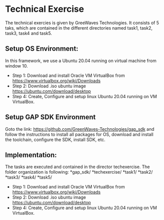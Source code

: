 # Technical Exercise 
The technical exercies is given by GreeWaves Technologies. It consists of 5 taks, which are contained 
in the different directories named task1, task2, task3, task4 and task5.

## Setup OS Environment:
In this framework, we use a Ubuntu 20.04 running on virtual machine from window 10.  
* Step 1: Download and install Oracle VM VirtualBox from https://www.virtualbox.org/wiki/Downloads
* Step 2: Download .iso ubuntu image https://ubuntu.com/download/desktop
* Step 4: Create, Configure and setup linux Ubuntu 20.04 running on VM VirtualBox.
    
## Setup GAP SDK Environment
Goto the link: https://github.com/GreenWaves-Technologies/gap_sdk and follow the instructions to 
install all packages for OS, download and install the toolchain, configure the SDK, install SDK, etc.

## Implementation:
The tasks are executed and contained in the director techexercise. The folder organization is following:
*gap_sdk/
    *techexercise/
        *task1/
        *task2/
        *task3/
        *task4/
        *task5/
* Step 1: Download and install Oracle VM VirtualBox from https://www.virtualbox.org/wiki/Downloads
* Step 2: Download .iso ubuntu image https://ubuntu.com/download/desktop
* Step 4: Create, Configure and setup linux Ubuntu 20.04 running on VM VirtualBox.

     

